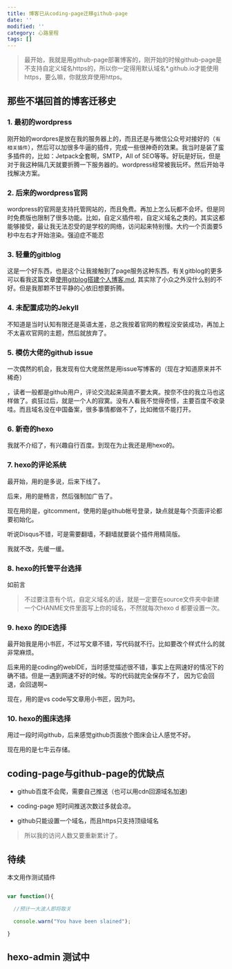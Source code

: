 ```yaml
---
title: 博客已从coding-page迁移github-page
date: ''
modified: ''
category: 心路里程
tags: []
---
```


> 最开始，我就是用github-page部署博客的，刚开始的时候github-page是不支持自定义域名https的，所以你一定得用默认域名*.github.io才能使用https，要么嘛，你就放弃使用https。
<!-- more -->

## 那些不堪回首的博客迁移史

### 1. 最初的wordpress
刚开始的wordpres是放在我的服务器上的，而且还是与微信公众号对接好的（`有相关插件`），然后可以加很多牛逼的插件，完成一些很神奇的效果。我当时是装了蛮多插件的，比如：Jetpack全套啊，SMTP，All of SEO等等。好玩是好玩，但是对于我这种隔几天就要折腾一下服务器的。wordpress经常被我玩坏。然后开始寻找解决方案。

### 2. 后来的wordpress官网

wordpress的官网是支持托管网站的，而且免费。再加上怎么玩都不会坏。但是同时免费版也限制了很多功能。比如，自定义插件啦，自定义域名之类的。其实这都能够接受，最让我无法忍受的是学校的网络，访问起来特别慢。大约一个页面要5秒中左右才开始渲染。强迫症不能忍

### 3. 轻量的gitblog

这是一个好东西，也是这个让我接触到了page服务这种东西，有关gitblog的更多可以看我这篇文章[使用gitblog搭建个人博客.md](https://thinkmoon.cn/20171022.html), 其实除了小众之外没什么别的不好。但是我那颗不甘平静的心依旧想要折腾。

### 4.  未配置成功的Jekyll

不知道是当时认知有限还是英语太差，总之我按着官网的教程没安装成功，再加上不太喜欢官网的主题，然后就放弃了。

### 5. 模仿大佬的github issue

一次偶然的机会，我发现有位大佬居然是用issue写博客的（现在才知道原来并不稀奇）
，读者一般都是github用户，评论交流起来简直不要太爽。按奈不住的我立马也这样做了。疯狂过后，就是一个人的寂寞。没有人看我不觉得奇怪，主要百度不收录哇。而且域名没在中国备案，很多事情都做不了，比如微信不能打开。

### 6. 新奇的hexo

我就不介绍了，有兴趣自行百度。到现在为止我还是用hexo的。

### 7. hexo的评论系统

最开始，用的是多说，后来下线了。
后来，用的是畅言，然后强制加广告了。
现在用的是，gitcomment，使用的是github帐号登录，缺点就是每个页面评论都要初始化。
听说Disqus不错，可是需要翻墙，不翻墙就要装个插件用精简版。
我就不改，先缓一缓。

### 8. hexo的托管平台选择

如前言

> 不过要注意有个坑，自定义域名的话，就是一定要在source文件夹中新建一个CHANME文件里面写上你的域名，不然就每次hexo d 都要设置一次。

### 9. hexo 的IDE选择
最开始我是用小书匠，不过写文章不错，写代码就不行。比如要改个样式什么的就非常麻烦。
后来用的是coding的webIDE，当时感觉描述很不错，事实上在网速好的情况下的确不错。但是一遇到网速不好的时候。写的代码就完全保存不了， 因为它会回退，会回退啊~
现在，用的是vs code写文章用小书匠，因为叼。

### 10. hexo的图床选择
用过一段时间github，后来感觉github页面放个图床会让人感觉不好。
现在用的是七牛云存储。

## coding-page与github-page的优缺点

- github百度不会爬，需要自己推送（也可以用cdn回源域名加速)
- coding-page 短时间推送次数过多就会凉。
- github只能设置一个域名，而且https只支持顶级域名

> 所以我的访问人数又要重新累计了。

## 待续
本文用作测试插件
```javascript
var function(){
  //预计一大波人即将取关
  console.warn("You have been slained");
}
```

## hexo-admin 测试中